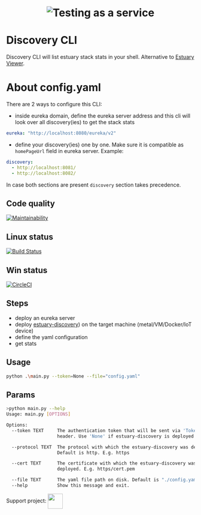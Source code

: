 <h1 align="center"><img src="./docs/images/banner_cli.png" alt="Testing as a service"></h1>  

# Discovery CLI
Discovery CLI will list estuary stack stats in your shell. Alternative to [Estuary Viewer](https://github.com/estuaryoss/estuary-viewer).

# About config.yaml
There are 2 ways to configure this CLI:
- inside eureka domain, define the eureka server address and this cli will look over all discovery(ies) to get the stack stats
```yaml
eureka: "http://localhost:8080/eureka/v2"
```
- define your discovery(ies) one by one. Make sure it is compatible as ```homePageUrl``` field in eureka server. Example:
```yaml
discovery:
  - http://localhost:8081/
  - http://localhost:8082/
```

In case both sections are present ```discovery``` section takes precedence.

## Code quality
[![Maintainability](https://api.codeclimate.com/v1/badges/0bfd475fa5174ea20ae7/maintainability)](https://codeclimate.com/github/estuaryoss/discovery-cli/maintainability)

## Linux status
[![Build Status](https://travis-ci.com/estuaryoss/discovery-cli.svg?branch=main)](https://travis-ci.com/estuaryoss/discovery-cli)

## Win status
[![CircleCI](https://circleci.com/gh/estuaryoss/discovery-cli.svg?style=svg&circle-token=cd4dd66d5683d534ca44f5a64a644720149d8578)](https://circleci.com/gh/estuaryoss/discovery-cli)

## Steps
-  deploy an eureka server
-  deploy [estuary-discovery](https://github.com/estuaryoss/estuary-discovery)) on the target machine (metal/VM/Docker/IoT device)
-  define the yaml configuration 
-  get stats

## Usage
```bash
python .\main.py --token=None --file="config.yaml"
```

## Params
```bash
>python main.py --help
Usage: main.py [OPTIONS]

Options:
  --token TEXT     The authentication token that will be sent via 'Token'
                   header. Use 'None' if estuary-discovery is deployed unsecured

  --protocol TEXT  The protocol with which the estuary-discovery was deployed.
                   Default is http. E.g. https

  --cert TEXT      The certificate with which the estuary-discovery was
                   deployed. E.g. https/cert.pem

  --file TEXT      The yaml file path on disk. Default is "./config.yaml"
  --help           Show this message and exit.

```


Support project: <a href="https://paypal.me/catalindinuta?locale.x=en_US"><img src="https://lh3.googleusercontent.com/Y2_nyEd0zJftXnlhQrWoweEvAy4RzbpDah_65JGQDKo9zCcBxHVpajYgXWFZcXdKS_o=s180-rw" height="40" width="40" align="center"></a>    

